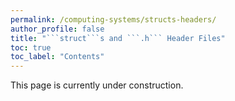 ```yaml
---
permalink: /computing-systems/structs-headers/
author_profile: false
title: "```struct```s and ```.h``` Header Files"
toc: true
toc_label: "Contents"
---
```


<!---
<iframe height="1000px" width="100%" src="https://repl.it/@myaomeow/Structs?lite=true" scrolling="no" frameborder="no" allowtransparency="true" allowfullscreen="true" sandbox="allow-forms allow-pointer-lock allow-popups allow-same-origin allow-scripts allow-modals"></iframe>
--->

This page is currently under construction.

<!---

```this->next``` vs ```this.next```

```typedef```

8-byte alignment of ```struct``` (that's why ```letter``` was included in the ```node_t``` below to illustrate this).

Purpose of ```.h``` files

Purpose of ```indef``` and ```define``` in ```.h``` files

Walk through linked list example

--->